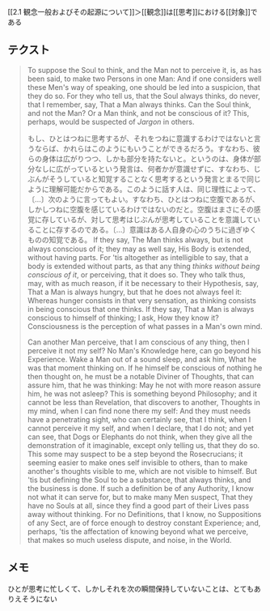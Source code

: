 [[2.1 観念一般およびその起源について]]＞[[観念]]は[[思考]]における[[対象]]である



## テクスト

> To suppose the Soul to think, and the Man not to perceive it, is, as has been said, to make two Persons in one Man: And if one considers well these Men's way of speaking, one should be led into a suspicion, that they do so. For they who tell us, that the Soul always thinks, do never, that I remember, say, That a Man always thinks. Can the Soul think, and not the Man? Or a Man think, and not be conscious of it? This, perhaps, would be suspected of *Jargon* in others. 
> 
> もし、ひとはつねに思考するが、それをつねに意識するわけではないと言うならば、かれらはこのようにもいうことができるだろう。すなわち、彼らの身体は広がりつつ、しかも部分を持たないと。というのは、身体が部分なしに広がっているという発言は、何者かが意識せずに、すなわち、じぶんがそうしていると知覚することなく思考するという発言とまるで同じように理解可能だからである。このように話す人は、同じ理性によって、〔…〕次のように言ってもよい。すなわち、ひとはつねに空腹であるが、しかしつねに空腹を感じているわけではないのだと。空腹はまさにその感覚に存しているが、対して思考はじぶんが思考していることを意識していることに存するのである。〔…〕意識はある人自身の心のうちに過ぎゆくものの知覚である。
> If they say, The Man thinks always, but is not always conscious of it; they may as well say, His Body is extended, without having parts. For 'tis altogether as intelligible to say, that a body is extended without parts, as that any thing *thinks without being conscious of it*, or perceiving, that it does so. They who talk thus, may, with as much reason, if it be necessary to their Hypothesis, say, That a Man is always hungry, but that he does not always feel it: Whereas hunger consists in that very sensation, as thinking consists in being conscious that one thinks. If they say, That a Man is always conscious to himself of thinking; I ask, How they know it? Consciousness is the perception of what passes in a Man's own mind. 
> 
> Can another Man perceive, that I am conscious of any thing, then I perceive it not my self? No Man's Knowledge here, can go beyond his Experience. Wake a Man out of a sound sleep, and ask him, What he was that moment thinking on. If he himself be conscious of nothing he then thought on, he must be a notable Diviner of Thoughts, that can assure him, that he was thinking: May he not with more reason assure him, he was not asleep? This is something beyond Philosophy; and it cannot be less than Revelation, that discovers to another, Thoughts in my mind, when I can find none there my self: And they must needs have a penetrating sight, who can certainly see, that I think, when I cannot perceive it my self, and when I declare, that I do not; and yet can see, that Dogs or Elephants do not think, when they give all the demonstration of it imaginable, except only telling us, that they do so. This some may suspect to be a step beyond the Rosecrucians; it seeming easier to make ones self invisible to others, than to make another's thoughts visible to me, which are not visible to himself. But 'tis but defining the Soul to be a substance, that always thinks, and the business is done. If such a definition be of any Authority, I know not what it can serve for, but to make many Men suspect, That they have no Souls at all, since they find a good part of their Lives pass away without thinking. For no Definitions, that I know, no Suppositions of any Sect, are of force enough to destroy constant Experience; and, perhaps, 'tis the affectation of knowing beyond what we perceive, that makes so much useless dispute, and noise, in the World.


## メモ




ひとが思考に忙しくて、しかしそれを次の瞬間保持していないことは、とてもありえそうにない



